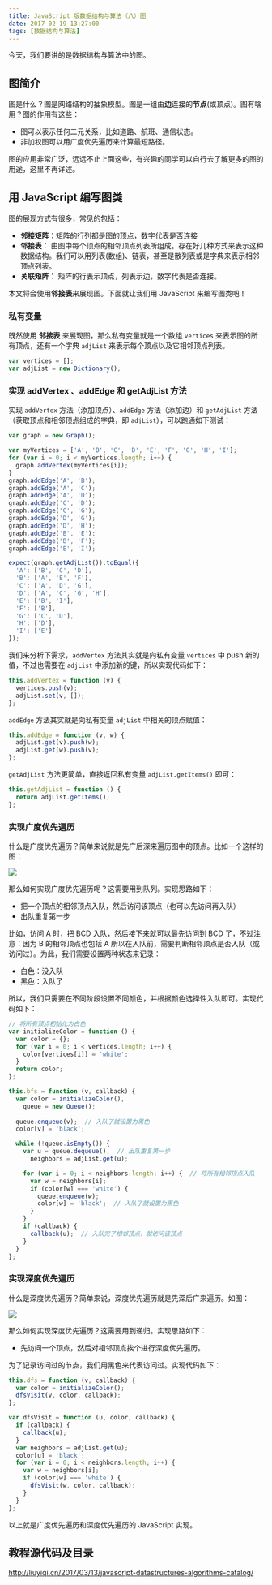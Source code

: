 ```yaml
---
title: JavaScript 版数据结构与算法（八）图
date: 2017-02-19 13:27:00
tags: [数据结构与算法]
---
```


今天，我们要讲的是数据结构与算法中的图。

<!--more-->

## 图简介

图是什么？图是网络结构的抽象模型。图是一组由**边**连接的**节点**(或顶点)。图有啥用？图的作用有这些：

- 图可以表示任何二元关系，比如道路、航班、通信状态。
- 非加权图可以用广度优先遍历来计算最短路径。

图的应用非常广泛，远远不止上面这些，有兴趣的同学可以自行去了解更多的图的用途，这里不再详述。

## 用 JavaScript 编写图类

图的展现方式有很多，常见的包括：

- **邻接矩阵**：矩阵的行列都是图的顶点，数字代表是否连接
- **邻接表**： 由图中每个顶点的相邻顶点列表所组成。存在好几种方式来表示这种数据结构。我们可以用列表(数组)、链表，甚至是散列表或是字典来表示相邻顶点列表。
- **关联矩阵**： 矩阵的行表示顶点，列表示边，数字代表是否连接。

本文将会使用**邻接表**来展现图。下面就让我们用 JavaScript 来编写图类吧！

### 私有变量

既然使用 **邻接表** 来展现图，那么私有变量就是一个数组 `vertices` 来表示图的所有顶点，还有一个字典 `adjList` 来表示每个顶点以及它相邻顶点列表。

```js
var vertices = [];
var adjList = new Dictionary();
```

### 实现 addVertex 、addEdge 和 getAdjList 方法

实现 `addVertex` 方法（添加顶点）、`addEdge` 方法（添加边）和 `getAdjList` 方法（获取顶点和相邻顶点组成的字典，即 `adjList`），可以跑通如下测试：

```js
var graph = new Graph();

var myVertices = ['A', 'B', 'C', 'D', 'E', 'F', 'G', 'H', 'I'];
for (var i = 0; i < myVertices.length; i++) {
  graph.addVertex(myVertices[i]);
}
graph.addEdge('A', 'B');
graph.addEdge('A', 'C');
graph.addEdge('A', 'D');
graph.addEdge('C', 'D');
graph.addEdge('C', 'G');
graph.addEdge('D', 'G');
graph.addEdge('D', 'H');
graph.addEdge('B', 'E');
graph.addEdge('B', 'F');
graph.addEdge('E', 'I');

expect(graph.getAdjList()).toEqual({
  'A': ['B', 'C', 'D'],
  'B': ['A', 'E', 'F'],
  'C': ['A', 'D', 'G'],
  'D': ['A', 'C', 'G', 'H'],
  'E': ['B', 'I'],
  'F': ['B'],
  'G': ['C', 'D'],
  'H': ['D'],
  'I': ['E']
});
```

我们来分析下需求，`addVertex` 方法其实就是向私有变量 `vertices` 中 push 新的值，不过也需要在 `adjList` 中添加新的键，所以实现代码如下：

```js
this.addVertex = function (v) {
  vertices.push(v);
  adjList.set(v, []);
};
```

`addEdge` 方法其实就是向私有变量 `adjList` 中相关的顶点赋值：

```js
this.addEdge = function (v, w) {
  adjList.get(v).push(w);
  adjList.get(w).push(v);
};
```

`getAdjList` 方法更简单，直接返回私有变量 `adjList.getItems()` 即可：

```js
this.getAdjList = function () {
  return adjList.getItems();
};
```

### 实现广度优先遍历

什么是广度优先遍历？简单来说就是先广后深来遍历图中的顶点。比如一个这样的图：

![](https://ws1.sinaimg.cn/large/83900b4egy1fcvopomghbj20dz09ajru)

那么如何实现广度优先遍历呢？这需要用到队列。实现思路如下：

- 把一个顶点的相邻顶点入队，然后访问该顶点（也可以先访问再入队）
- 出队重复第一步

比如，访问 A 时，把 BCD 入队，然后接下来就可以最先访问到 BCD 了，不过注意：因为 B 的相邻顶点也包括 A 所以在入队前，需要判断相邻顶点是否入队（或访问过）。为此，我们需要设置两种状态来记录：

- 白色：没入队
- 黑色：入队了

所以，我们只需要在不同阶段设置不同颜色，并根据颜色选择性入队即可。实现代码如下：

```js
// 将所有顶点初始化为白色
var initializeColor = function () {
  var color = {};
  for (var i = 0; i < vertices.length; i++) {
    color[vertices[i]] = 'white';
  }
  return color;
};

this.bfs = function (v, callback) {
  var color = initializeColor(),
    queue = new Queue();
 
  queue.enqueue(v);  // 入队了就设置为黑色
  color[v] = 'black';

  while (!queue.isEmpty()) {
    var u = queue.dequeue(),  // 出队重复第一步
      neighbors = adjList.get(u);

    for (var i = 0; i < neighbors.length; i++) {  // 将所有相邻顶点入队
      var w = neighbors[i];
      if (color[w] === 'white') {
        queue.enqueue(w);
        color[w] = 'black';  // 入队了就设置为黑色
      }
    }
    if (callback) {
      callback(u);  // 入队完了相邻顶点，就访问该顶点
    }
  }
};
```

### 实现深度优先遍历

什么是深度优先遍历？简单来说，深度优先遍历就是先深后广来遍历。如图：

![](https://ws1.sinaimg.cn/large/83900b4egy1fcvp988h6bj20bu08vmxg)
 
 那么如何实现深度优先遍历？这需要用到递归。实现思路如下：

- 先访问一个顶点，然后对相邻顶点挨个进行深度优先遍历。

为了记录访问过的节点，我们用黑色来代表访问过。实现代码如下：

```js
this.dfs = function (v, callback) {
  var color = initializeColor();
  dfsVisit(v, color, callback);
};

var dfsVisit = function (u, color, callback) {
  if (callback) {
    callback(u);
  }
  var neighbors = adjList.get(u);
  color[u] = 'black';
  for (var i = 0; i < neighbors.length; i++) {
    var w = neighbors[i];
    if (color[w] === 'white') {
      dfsVisit(w, color, callback);
    }
  }
};
```

以上就是广度优先遍历和深度优先遍历的 JavaScript 实现。

 
## 教程源代码及目录

http://liuyiqi.cn/2017/03/13/javascript-datastructures-algorithms-catalog/

